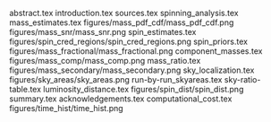 abstract.tex
introduction.tex
sources.tex
spinning_analysis.tex
mass_estimates.tex
figures/mass_pdf_cdf/mass_pdf_cdf.png
figures/mass_snr/mass_snr.png
spin_estimates.tex
figures/spin_cred_regions/spin_cred_regions.png
spin_priors.tex
figures/mass_fractional/mass_fractional.png
component_masses.tex
figures/mass_comp/mass_comp.png
mass_ratio.tex
figures/mass_secondary/mass_secondary.png
sky_localization.tex
figures/sky_areas/sky_areas.png
run-by-run_skyareas.tex
sky-ratio-table.tex
luminosity_distance.tex
figures/spin_dist/spin_dist.png
summary.tex
acknowledgements.tex
computational_cost.tex
figures/time_hist/time_hist.png
    
  
  
  
